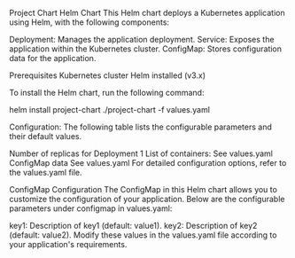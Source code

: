 Project Chart Helm Chart
This Helm chart deploys a Kubernetes application using Helm, with the following components:

Deployment: Manages the application deployment.
Service: Exposes the application within the Kubernetes cluster.
ConfigMap: Stores configuration data for the application.


Prerequisites
Kubernetes cluster
Helm installed (v3.x)

To install the Helm chart, run the following command:

helm install project-chart ./project-chart -f values.yaml

Configuration:
The following table lists the configurable parameters and their default values.

Number of replicas for Deployment	1
List of containers:	See values.yaml
ConfigMap data	See values.yaml
For detailed configuration options, refer to the values.yaml file.

ConfigMap Configuration
The ConfigMap in this Helm chart allows you to customize the configuration of your application. Below are the configurable parameters under configmap in values.yaml:

key1: Description of key1 (default: value1).
key2: Description of key2 (default: value2).
Modify these values in the values.yaml file according to your application's requirements.
